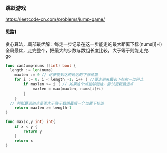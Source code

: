### 跳跃游戏
https://leetcode-cn.com/problems/jump-game/   
#### 思路1
贪心算法，局部最优解：每走一步记录在这一步能走的最大距离下标(nums[i]+i)    
全局最优，走完整个，把最大的步数与数组长度比较，大于等于则能走完.   
go
```go
func canJump(nums []int) bool {
  length := len(nums)
	maxlen := 0 // 记录能到达的最远的下标位置
	for i := 0; i < length -1; i++ { //要走到离最长下标前一位停止
		if maxlen >= i { // 如果这个点能够到达，尝试更新最远点
			maxlen = max(maxlen, nums[i]+i)
		} 
	} 
  // 判断最远的点是否大于等于数组最后一个位置下标值
	return maxlen >= length-1 
}

func max(x,y int) int{
    if x < y {
        return y
    }
    return x
}
```
